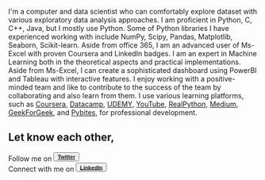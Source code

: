 I'm a computer and data scientist who can comfortably explore dataset with various exploratory data analysis approaches. I am proficient in Python, C, C++, Java, but I mostly use Python. Some of Python libraries I have experienced working with include NumPy, Scipy, Pandas, Matplotlib, Seaborn, Scikit-learn. Aside from office 365, I am an advanced user of Ms-Excel with proven Coursera and LinkedIn badges. I am an expert in Machine Learning both in the theoretical aspects and practical implementations. Aside from Ms-Excel, I can create a sophisticated dashboard using PowerBI and Tableau with interactive features. I enjoy working with a positive-minded team and like to contribute to the success of the team by collaborating and also learn from them. I use various learning platforms, such as <a href="https://coursera.org/">Coursera</a>, <a href="https://www.datacamp.com/">Datacamp</a>, <a href="https://www.udemy.com/">UDEMY</a>, <a href="https://www.youtube.com">YouTube</a>, <a href="https://realpython.com/">RealPython</a>, <a href="http://medium.com/">Medium</a>, <a href="https://www.geeksforgeeks.org/">GeekForGeek</a>, and <a href="https://www.codechalleng.es/bites/">Pybites</a>, for professional development.

## Let know each other,
Follow me on <button><strong><sup><a href="https://twitter.com/ComptSavvy">Twitter</a></sup></strong></button> <br />
Connect with me on <button><strong><sup><a href="https://www.linkedin.com/in/olusola-timothy-ogundepo/">LinkedIn</a></sup></strong></button>
